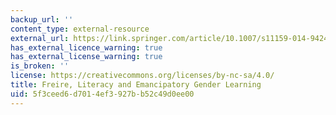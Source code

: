```yaml
---
backup_url: ''
content_type: external-resource
external_url: https://link.springer.com/article/10.1007/s11159-014-9424-2
has_external_licence_warning: true
has_external_license_warning: true
is_broken: ''
license: https://creativecommons.org/licenses/by-nc-sa/4.0/
title: Freire, Literacy and Emancipatory Gender Learning
uid: 5f3ceed6-d701-4ef3-927b-b52c49d0ee00
---
```


